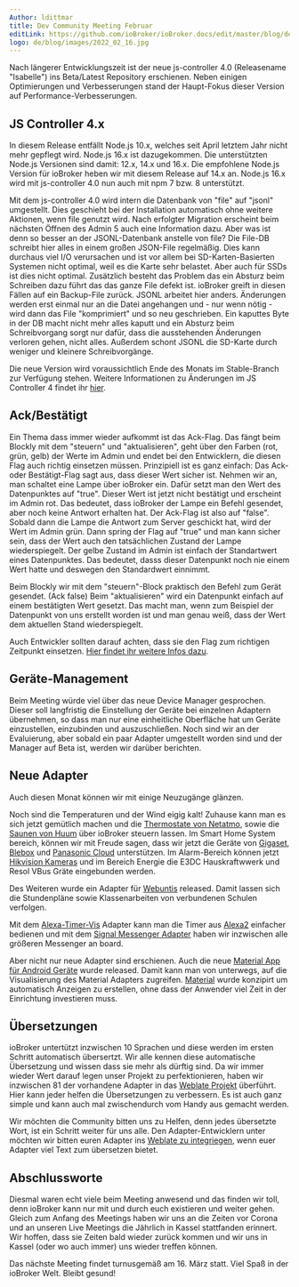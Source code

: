 ```yaml
---
Author: ldittmar
title: Dev Community Meeting Februar
editLink: https://github.com/ioBroker/ioBroker.docs/edit/master/blog/de/2022_02_16.md
logo: de/blog/images/2022_02_16.jpg
---
```

Nach längerer Entwicklungszeit ist der neue js-controller 4.0 (Releasename "Isabelle") ins Beta/Latest Repository erschienen. Neben einigen Optimierungen und Verbesserungen stand der Haupt-Fokus dieser Version auf Performance-Verbesserungen.

## JS Controller 4.x
In diesem Release entfällt Node.js 10.x, welches seit April letztem Jahr nicht mehr gepflegt wird. Node.js 16.x ist dazugekommen. Die unterstützten Node.js Versionen sind damit: 12.x, 14.x und 16.x. Die empfohlene Node.js Version für ioBroker heben wir mit diesem Release auf 14.x an. Node.js 16.x wird mit js-controller 4.0 nun auch mit npm 7 bzw. 8 unterstützt.

Mit dem js-controller 4.0 wird intern die Datenbank von "file" auf "jsonl" umgestellt. Dies geschieht bei der Installation automatisch ohne weitere Aktionen, wenn file genutzt wird. Nach erfolgter Migration erscheint beim nächsten Öffnen des Admin 5 auch eine Information dazu. Aber was ist denn so besser an der JSONL-Datenbank anstelle von file?
Die File-DB schreibt hier alles in einem großen JSON-File regelmäßig. Dies kann durchaus viel I/O verursachen und ist vor allem bei SD-Karten-Basierten Systemen nicht optimal, weil es die Karte sehr belastet. Aber auch für SSDs ist dies nicht optimal. Zusätzlich besteht das Problem das ein Absturz beim Schreiben dazu führt das das ganze File defekt ist. ioBroker greift in diesen Fällen auf ein Backup-File zurück.
JSONL arbeitet hier anders. Änderungen werden erst einmal nur an die Datei angehangen und - nur wenn nötig - wird dann das File "komprimiert" und so neu geschrieben. Ein kaputtes Byte in der DB macht nicht mehr alles kaputt und ein Absturz beim Schreibvorgang sorgt nur dafür, dass die ausstehenden Änderungen verloren gehen, nicht alles. Außerdem schont JSONL die SD-Karte durch weniger und kleinere Schreibvorgänge.

Die neue Version wird voraussichtlich Ende des Monats im Stable-Branch zur Verfügung stehen. Weitere Informationen zu Änderungen im JS Controller 4 findet ihr [hier](https://github.com/ioBroker/ioBroker.js-controller/blob/master/CHANGELOG.md).

## Ack/Bestätigt
Ein Thema dass immer wieder aufkommt ist das Ack-Flag. Das fängt beim Blockly mit dem "steuern" und "aktualisieren", geht über den Farben (rot, grün, gelb) der Werte im Admin und endet bei den Entwicklern, die diesen Flag auch richtig einsetzen müssen. Prinzipiell ist es ganz einfach: Das Ack- oder Bestätigt-Flag sagt aus, dass dieser Wert sicher ist. Nehmen wir an, man schaltet eine Lampe über ioBroker ein. Dafür setzt man den Wert des Datenpunktes auf "true". Dieser Wert ist jetzt nicht bestätigt und erscheint im Admin rot. Das bedeutet, dass ioBroker der Lampe ein Befehl gesendet, aber noch keine Antwort erhalten hat. Der Ack-Flag ist also auf "false". Sobald dann die Lampe die Antwort zum Server geschickt hat, wird der Wert im Admin grün. Dann spring der Flag auf "true" und man kann sicher sein, dass der Wert auch den tatsächlichen Zustand der Lampe wiederspiegelt. Der gelbe Zustand im Admin ist einfach der Standartwert eines Datenpunktes. Das bedeutet, dasss dieser Datenpunkt noch nie einem Wert hatte und deswegen den Standardwert einnimmt.

Beim Blockly wir mit dem "steuern"-Block praktisch den Befehl zum Gerät gesendet. (Ack false) Beim "aktualisieren" wird ein Datenpunkt einfach auf einem bestätigten Wert gesetzt. Das macht man, wenn zum Beispiel der Datenpunkt von uns erstellt worden ist und man genau weiß, dass der Wert dem aktuellen Stand wiederspiegelt.

Auch Entwickler sollten darauf achten, dass sie den Flag zum richtigen Zeitpunkt einsetzen. [Hier findet ihr weitere Infos dazu](https://github.com/ioBroker/ioBroker.docs/blob/master/docs/en/dev/adapterdev.md#commands-and-statuses).

## Geräte-Management
Beim Meeting würde viel über das neue Device Manager gesprochen. Dieser soll langfristig die Einstellung der Geräte bei einzelnen Adaptern übernehmen, so dass man nur eine einheitliche Oberfläche hat um Geräte einzustellen, einzubinden und auszuschließen. Noch sind wir an der Evaluierung, aber sobald ein paar Adapter umgestellt worden sind und der Manager auf Beta ist, werden wir darüber berichten.

## Neue Adapter
Auch diesen Monat können wir mit einige Neuzugänge glänzen. 

Noch sind die Temperaturen und der Wind eigig kalt! Zuhause kann man es sich jetzt gemütlich machen und die [Thermostate von Netatmo](https://github.com/Homemade-Disaster/ioBroker.netatmo-energy), sowie die [Saunen von Huum](https://github.com/Chris-1965/ioBroker.huum-sauna) über ioBroker steuern lassen. Im Smart Home System bereich, können wir mit Freude sagen, dass wir jetzt die Geräte von [Gigaset](https://github.com/matthsc/ioBroker.gigaset-elements), [Blebox](https://github.com/ka-vaNu/ioBroker.blebox) und [Panasonic Cloud](https://github.com/marc2016/ioBroker.panasonic-comfort-cloud) unterstützen. Im Alarm-Bereich können jetzt [Hikvision Kameras](https://github.com/raintonr/ioBroker.hikvision-alarmserver) und im Bereich Energie die E3DC Hauskraftwwerk und Resol VBus Gräte eingebunden werden.

Des Weiteren wurde ein Adapter für [Webuntis](https://github.com/Newan/ioBroker.webuntis) released. Damit lassen sich die Stundenpläne sowie Klassenarbeiten von verbundenen Schulen verfolgen.

Mit dem [Alexa-Timer-Vis](https://github.com/MiRo1310/ioBroker.alexa-timer-vis) Adapter kann man die Timer aus [Alexa2](https://github.com/Apollon77/ioBroker.alexa2) einfacher bedienen und mit dem [Signal Messenger Adapter](https://github.com/necotec/ioBroker.signal-cmb) haben wir inzwischen alle größeren Messenger an board.

Aber nicht nur neue Adapter sind erschienen. Auch die neue [Material App für Android Geräte](https://play.google.com/store/apps/details?id=com.iobrokermaterial&hl=de) wurde released. Damit kann man von unterwegs, auf die Visualisierung des Material Adapters zugreifen. [Material](https://github.com/ioBroker/ioBroker.material) wurde konzipirt um automatisch Anzeigen zu erstellen, ohne dass der Anwender viel Zeit in der Einrichtung investieren muss.

## Übersetzungen
ioBroker untertützt inzwischen 10 Sprachen und diese werden im ersten Schritt automatisch übersertzt. Wir alle kennen diese automatische Übersetzung und wissen dass sie mehr als dürftig sind. Da wir immer wieder Wert darauf legen unser Projekt zu perfektionieren, haben wir inzwischen 81 der vorhandene Adapter in das [Weblate Projekt](https://weblate.iobroker.net/accounts/login) überführt. Hier kann jeder helfen die Übersetzungen zu verbessern. Es ist auch ganz simple und kann auch mal zwischendurch vom Handy aus gemacht werden.

Wir möchten die Community bitten uns zu Helfen, denn jedes übersetzte Wort, ist ein Schritt weiter für uns alle. Den Adapter-Entwicklern unter möchten wir bitten euren Adapter ins [Weblate zu integriegen](https://github.com/ioBrokerTranslator/doc/blob/master/README.md), wenn euer Adapter viel Text zum übersetzen bietet.

## Abschlussworte
Diesmal waren echt viele beim Meeting anwesend und das finden wir toll, denn ioBroker kann nur mit und durch euch existieren und weiter gehen. Gleich zum Anfang des Meetings haben wir uns an die Zeiten vor Corona und an unseren Live Meetings die Jährlich in Kassel stattfanden erinnert. Wir hoffen, dass sie Zeiten bald wieder zurück kommen und wir uns in Kassel (oder wo auch immer) uns wieder treffen können.

Das nächste Meeting findet turnusgemäß am 16. März statt. Viel Spaß in der ioBroker Welt. Bleibt gesund!
